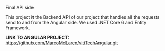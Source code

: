 Final API side

This project it the Backend API of our project that handles all the requests send to and from the Angular side. We used .NET Core 6 and Entity Framework.

**LINK TO ANGULAR PROJECT:**
https://github.com/MarcoMcLaren/vitiTechAngular.git
